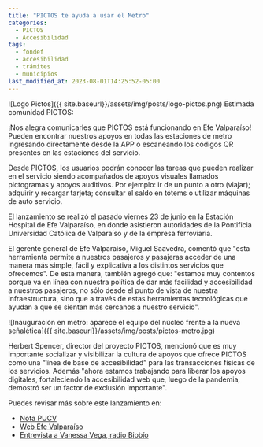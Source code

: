 ```yaml
---
title: "PICTOS te ayuda a usar el Metro"
categories:
  - PICTOS
  - Accesibilidad
tags:
  - fondef
  - accesibilidad
  - trámites
  - municipios
last_modified_at: 2023-08-01T14:25:52-05:00
---
```

![Logo Pictos]({{ site.baseurl}}/assets/img/posts/logo-pictos.png)
Estimada comunidad PICTOS:

¡Nos alegra comunicarles que PICTOS está funcionando en Efe Valparaíso!
Pueden encontrar nuestros apoyos en todas las estaciones de metro ingresando directamente desde la APP o escaneando los códigos QR presentes en las estaciones del servicio. 

Desde PICTOS, los usuarios podrán conocer las tareas que pueden realizar en el servicio siendo acompañados de apoyos visuales llamados pictogramas y apoyos auditivos. Por ejemplo: ir de un punto a otro (viajar); adquirir y recargar tarjeta; consultar el saldo en tótems o utilizar máquinas de auto servicio.

El lanzamiento se realizó el pasado viernes 23 de junio en la Estación Hospital de Efe Valparaíso, en donde asistieron autoridades de la Pontificia Universidad Católica de Valparaíso y de la empresa ferroviaria.

El gerente general de Efe Valparaíso, Miguel Saavedra, comentó que "esta herramienta permite a nuestros pasajeros y pasajeras acceder de una manera más simple, fácil y explicativa a los distintos servicios que ofrecemos". De esta manera, también agregó que: "estamos muy contentos porque va en línea con nuestra política de dar más facilidad y accesibilidad a nuestros pasajeros, no sólo desde el punto de vista de nuestra infraestructura, sino que a través de estas herramientas tecnológicas que ayudan a que se sientan más cercanos a nuestro servicio".

![Inauguración en metro: aparece el equipo del núcleo frente a la nueva señalética]({{ site.baseurl}}/assets/img/posts/pictos-metro.jpg)

Herbert Spencer, director del proyecto PICTOS, mencionó que es muy importante socializar y visibilizar la cultura de apoyos que ofrece PICTOS como una “línea de base de accesibilidad” para las transacciones físicas de los servicios. Además "ahora estamos trabajando para liberar los apoyos digitales, fortaleciendo la accesibilidad web que, luego de la pandemia, demostró ser un factor de exclusión importante".

Puedes revisar más sobre este lanzamiento en: ​
- [Nota PUCV](https://www.pucv.cl/pucv/pucv-y-efe-valparaiso-presentan-aplicacion-que-hace-mas-inclusivo-el)
- [Web Efe Valparaíso](https://www.efe.cl/nuestros-servicios/limache-puerto/pictos/)
- [Entrevista a Vanessa Vega, radio Biobío](https://www.efe.cl/nuestros-servicios/limache-puerto/pictos/)
